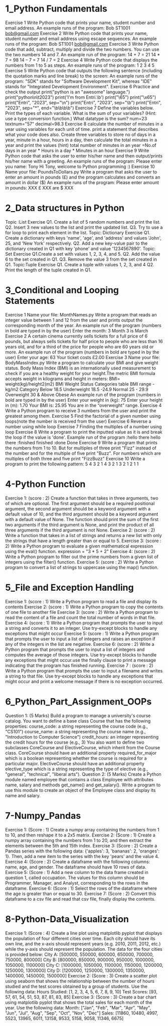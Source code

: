 # 1_Python Fundamentals

Exercise 1 Write Python code that prints your name, student number and email address. An example runs of the program: Bob ST1001 bob@gmail.com Exercise 2 Write Python code that prints your name, student number and email address using escape sequences. An example runs of the program: Bob ST1001 bob@gmail.com Exercise 3 Write Python code that add, subtract, multiply and divide the two numbers. You can use the two numbers 14 and 7. An example run of the program: 14 + 7 = 21 14 * 7 = 98 14 – 7 = 7 14 / 7 = 2 Exercise 4 Write Python code that displays the numbers from 1 to 5 as steps. An example runs of the program: 1 2 3 4 5 Exercise 5 Write Python code that outputs the following sentence (including the quotation marks and line break) to the screen: An example runs of the program: "SDK" stands for "Software Development Kit", whereas "IDE" stands for "Integrated Development Environment". Exercise 6 Practice and check the output print("python is an \"awesome\" language.") print("python\n\t2023") print('I\'m from Entri.\b') print("\65") print("\x65") print("Entri", "2023", sep="\n") print("Entri", "2023", sep="\b") print("Entri", "2023", sep="*", end="\b\b\b\b") Exercise 7 Define the variables below. Print the types of each variable. What is the sum of your variables? (Hint: use a type conversion function.) What datatype is the sum? num=23 textnum="57" decimal=98.3 Exercise 8 calculate the number of minutes in a year using variables for each unit of time. print a statement that describes what your code does also. Create three variables to store no of days in a year, minute in a hour, hours in a day, then calculate the total minutes in a year and print the values (hint) total number of minutes in an year =No.of days in an year * Hours in a day * Minutes in an hour Exercise 9 Write Python code that asks the user to enter his/her name and then output/prints his/her name with a greeting. An example runs of the program: Please enter you name: Tony Hi Tony, welcome to Python programming :) Exercise 10 Name your file: PoundsToDollars.py Write a program that asks the user to enter an amount in pounds (£) and the program calculates and converts an amount in dollar ($) An example runs of the program: Please enter amount in pounds: XXX £ XXX are $ XXX

# 2_Data structures in Python

Topic :List Exercise Q1. Create a list of 5 random numbers and print the list. Q2. Insert 3 new values to the list and print the updated list. Q3. Try to use a for loop to print each element in the list. Topic: Dictionary Exercise Q1. Create a dictionary with keys 'name', 'age', and 'address' and values 'John', 25, and 'New York' respectively. Q2. Add a new key-value pair to the dictionary created in Q1 with key 'phone' and value '1234567890'. Topic: Set Exercise Q1.Create a set with values 1, 2, 3, 4, and 5. Q2. Add the value 6 to the set created in Q1. Q3. Remove the value 3 from the set created in Q1. Topic:Tuple Exercise Q1. Create a tuple with values 1, 2, 3, and 4 Q2. Print the length of the tuple created in Q1.
# 3_Conditional and Looping Statements

Exercise 1 Name your file: MonthNames.py Write a program that reads an integer value between 1 and 12 from the user and prints output the corresponding month of the year. An example run of the program (numbers in bold are typed in by the user) Enter the month: 3 Month 3 is March Exercise 2 A certain cinema currently sells tickets for a full price of 6 pounds, but always sells tickets for half price to people who are less than 16 years old, and for a third of the price for people who are 60 years old or more. An example run of the program (numbers in bold are typed in by the user) Enter your age: 63 Your ticket costs £2.00 Exercise 3 Name your file: BodyMassIndex.py Write a program to calculate your BMI and give weight status. Body Mass Index (BMI) is an internationally used measurement to check if you are a healthy weight for your height.The metric BMI formula accepts weight in kilograms and height in meters: BMI= weight(kg)/height2(m2) BMI Weight Status Categories table BMI range - kg/m2 Category Below 18.5 Underweight 18.5 -24.9 Normal 25 - 29.9 Overweight 30 & Above Obese An example run of the program (numbers in bold are typed in by the user) Enter your weight in (kg): 75 Enter your height in (m): 1.70 Your BMI is: 25.95 You are in the “overweight” range. Exercise 4 Write a Python program to receive 3 numbers from the user and print the greatest among them. Exercise 5 Find the factorial of a given number using loops(note the number is received from the user) Exercise 6 Reverse a number using while loop Exercise 7 Finding the multiples of a number using loop Exercise 8 Write a program to print the inputted value as it is and break the loop if the value is 'done'. Example run of the program :hello there hello there :finished finished :done Done Exercise 9 Write a program that prints the numbers from 1 to 10. But for multiples of three print "Fizz" instead of the number and for the multiple of five print "Buzz". For numbers which are multiples of both three and five print "FizzBuzz" Exercise 10 Write a program to print the following pattern: 5 4 3 2 1 4 3 2 1 3 2 1 2 1 1
# 4-Python Function

Exercise 1: (score : 2) Create a function that takes in three arguments, two of which are optional. The first argument should be a required positional argument, the second argument should be a keyword argument with a default value of 10, and the third argument should be a keyword argument with a default value of None. The function should print the sum of the first two arguments if the third argument is None, and print the product of all three arguments if the third argument is not None. Exercise 2: (score : 2) Write a function that takes in a list of strings and returns a new list with only the strings that have a length greater than or equal to 5. Exercise 3: (score : 2) Write a Python program to evaluate a given mathematical expression using the eval() function. expression = "3 * 5 + 2" Exercise 4: (score : 2) Write a Python program to filter out the prime numbers from a given list of integers using the filter() function. Exercise 5: (score : 2) Write a Python program to convert a list of strings to uppercase using the map() function.
# 5_File and Exception Handling

Exercise 1: (score : 1) Write a Python program to read a file and display its contents Exercise 2: (score : 1) Write a Python program to copy the contents of one file to another file Exercise 3: (score : 2) Write a Python program to read the content of a file and count the total number of words in that file. Exercise 4: (score : 1) Write a Python program that prompts the user to input a string and converts it to an integer. Use try-except blocks to handle any exceptions that might occur Exercise 5: (score : 1) Write a Python program that prompts the user to input a list of integers and raises an exception if any of the integers in the list are negative. Exercise 6: (score : 2) Write a Python program that prompts the user to input a list of integers and computes the average of those integers. Use try-except blocks to handle any exceptions that might occur.use the finally clause to print a message indicating that the program has finished running. Exercise 7 : (score : 2) Write a Python program that prompts the user to input a filename and writes a string to that file. Use try-except blocks to handle any exceptions that might occur and print a welcome message if there is no exception occurred.
# 6_Python_Part_Assignment_OOPs

Question 1: (5 Marks) Build a program to manage a university's course catalog. You want to define a base class Course that has the following properties: course_code: a string representing the course code (e.g., "CS101") course_name: a string representing the course name (e.g., "Introduction to Computer Science") credit_hours: an integer representing the credit hours for the course (e.g., 3) You also want to define two subclasses CoreCourse and ElectiveCourse, which inherit from the Course class. CoreCourse should have an additional property required_for_major which is a boolean representing whether the course is required for a particular major. ElectiveCourse should have an additional property elective_type which is a string representing the type of elective (e.g., "general", "technical", "liberal arts"). Question 2: (5 Marks) Create a Python module named employee that contains a class Employee with attributes name, salary and methods get_name() and get_salary(). Write a program to use this module to create an object of the Employee class and display its name and salary.

# 7-Numpy_Pandas

Exercise 1: (Score : 1) Create a numpy array containing the numbers from 1 to 10, and then reshape it to a 2x5 matrix. Exercise 2: (Score : 1) Create a numpy array containing the numbers from 1 to 20, and then extract the elements between the 5th and 15th index. Exercise 3: (Score : 2) Create a Pandas series with the following data: {'apples': 3, 'bananas': 2, 'oranges': 1}. Then, add a new item to the series with the key 'pears' and the value 4. Exercise 4: (Score : 2) Create a dataframe with the following columns: name, age, and gender. The dataframe should have 10 rows of data. Exercise 5: (Score : 1) Add a new column to the data frame created in question 1, called occupation. The values for this column should be Programmer, Manager, and Analyst, corresponding to the rows in the dataframe. Exercise 6: (Score : 1) Select the rows of the dataframe where the age is greater than or equal to 30. Exercise 7: (Score : 2) Convert this dataframe to a csv file and read that csv file, finally display the contents.

# 8-Python-Data_Visualization

Exercise 1: (Score : 4) Create a line plot using matplotlib pyplot that displays the population of four different cities over time. Each city should have its own line, and the x-axis should represent years (e.g. 2010, 2011, 2012, etc.) while the y-axis should represent the population. The data for the four cities is provided below: City A: [500000, 550000, 600000, 650000, 700000, 750000, 800000] City B: [800000, 850000, 900000, 950000, 1000000, 1050000, 1100000] City C: [1000000, 1050000, 1100000, 1150000, 1200000, 1250000, 1300000] City D: [1200000, 1250000, 1300000, 1350000, 1400000, 1450000, 1500000] Exercise 2: (Score : 3) Create a scatter plot using seaborn that shows the relationship between the number of hours studied and the test scores obtained by a group of students. Use the following data: Hours Studied: [1, 2, 3, 4, 5, 6, 7, 8, 9, 10] Test Scores: [93, 57, 61, 54, 51, 53, 87, 81, 83, 85] Exercise 3: (Score : 3) Create a bar chart using matplotlib pyplot that shows the total sales for each month of the year. Use the following data: Month: ["Jan", "Feb", "Mar", "Apr", "May", "Jun", "Jul", "Aug", "Sep", "Oct", "Nov", "Dec"] Sales: [11860, 10480, 4997, 5523, 13965, 6011, 13158, 9533, 5158, 9058, 11346, 6675]

